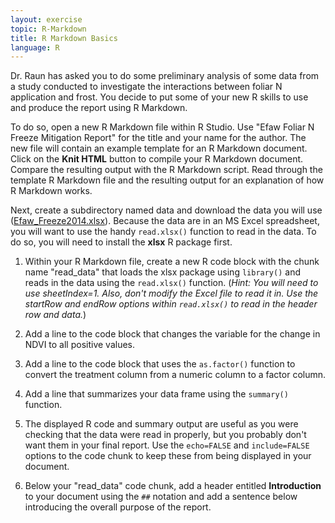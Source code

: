 ```yaml
---
layout: exercise
topic: R-Markdown
title: R Markdown Basics
language: R
---
```


Dr. Raun has asked you to do some preliminary analysis of some data from a study
conducted to investigate the interactions between foliar N application and
frost.  You decide to put some of your new R skills to use and produce the
report using R Markdown.

To do so, open a new R Markdown file within R Studio.  Use "Efaw Foliar N Freeze
Mitigation Report" for the title and your name for the author.  The new file
will contain an example template for an R Markdown document. Click on the
**Knit HTML** button to compile your R Markdown document.  Compare the
resulting output with the R Markdown script.  Read through the template R Markdown
file and the resulting output for an explanation of how R Markdown works.

Next, create a subdirectory named data and download the data you will use
([Efaw_Freeze2014.xlsx](http://nue.okstate.edu/Experiment_Stations/Efaw_Freeze2014.xlsx)). 
Because the data are in an MS Excel spreadsheet, you will want to use the handy
`read.xlsx()` function to read in the data.  To do so, you will need to install
 the **xlsx** R package first.

1. Within your R Markdown file, create a new R code block with the chunk name
"read_data" that loads the xlsx package using `library()` and reads in the data
 using the `read.xlsx()` function.  (*Hint: You will need to use sheetIndex=1.
Also, don't modify the Excel file to read it in.  Use the startRow and
endRow options within `read.xlsx()` to read in the header row and data.*)

2. Add a line to the code block that changes the variable for the change in NDVI
 to all positive values.

3. Add a line to the code block that uses the `as.factor()` function to convert
the treatment column from a numeric column to a factor column.

4. Add a line that summarizes your data frame using the `summary()` function.

5. The displayed  R code and summary output are useful as you were checking that
the data were read in properly, but you probably don't want them in your final
report.  Use the `echo=FALSE` and `include=FALSE` options to the code chunk to
keep these from being displayed in your document.

6. Below your "read_data" code chunk, add a header entitled **Introduction**
 to your document using the `##` notation and add a sentence below introducing
 the overall purpose of the report.